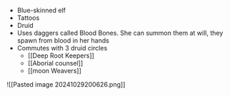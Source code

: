 * Blue-skinned elf
* Tattoos
* Druid
* Uses daggers called Blood Bones. She can summon them at will, they spawn from blood in her hands
* Commutes with 3 druid circles
	* [[Deep Root Keepers]]
	* [[Aborial counsel]]
	* [[moon Weavers]]


![[Pasted image 20241029200626.png]]
